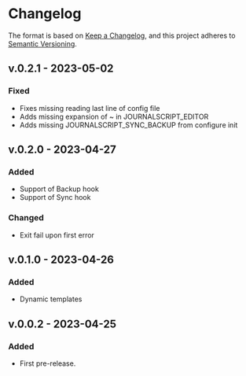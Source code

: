 # Changelog

The format is based on [Keep a Changelog](https://keepachangelog.com/en/1.0.0/),
and this project adheres to [Semantic Versioning](https://semver.org/spec/v2.0.0.html).

## v.0.2.1 - 2023-05-02

### Fixed

- Fixes missing reading last line of config file
- Adds missing expansion of ~ in JOURNALSCRIPT_EDITOR
- Adds missing JOURNALSCRIPT_SYNC_BACKUP from configure init

## v.0.2.0 - 2023-04-27

### Added

- Support of Backup hook
- Support of Sync hook

### Changed

- Exit fail upon first error

## v.0.1.0 - 2023-04-26

### Added

- Dynamic templates

## v.0.0.2 - 2023-04-25

### Added

- First pre-release.
